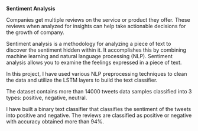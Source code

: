 **Sentiment Analysis**

Companies get multiple reviews on the service or product they offer. These reviews when analyzed for insights can help take actionable decisions for the growth of company.

Sentiment analysis is a methodology for analyzing a piece of text to discover the sentiment hidden within it. 
It accomplishes this by combining machine learning and natural language processing (NLP). 
Sentiment analysis allows you to examine the feelings expressed in a piece of text.

In this project, I have used various NLP preprocessing techniques to clean the data and utilize the LSTM layers to build the text classifier.

The dataset contains more than 14000 tweets data samples classified into 3 types: positive, negative, neutral. 

I have built a binary text classifier that classifies the sentiment of the tweets into positive and negative.
The reviews are classified as positive or negative with accuracy obtained more than 94%.
